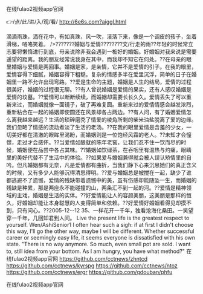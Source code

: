 
在线fulao2视频app官网




👉/点/此/进/入/观/看/ http://6e6s.com?aiggl.html




滴滴雨珠，洒在花中，有如真珠，风一吹，滚落下来，像是一个调皮的孩子，坐着滑梯，咯咯笑着。
/>???????婚姻与爱情????????文/行走的雨??年轻的时候常立志要将懒惰进行到底，母亲说除非我会遇到一桩好的婚姻。好婚姻对我来说是需要遥望的距离。我的朋友经常说我身在其中，而我却不知它在何处。??在母亲的眼里婚姻与爱情是两回事。婚姻是家，是亲情，它并不是爱情的引子。在我的眼里，爱情容得下细腻，婚姻容得下粗糙。复杂的情感多半在爱里沉浮，简单的日子在婚姻里一路不允许出现弯路。??爱是生命的主题，婚姻是人生的结局，爱情的过程很美好，婚姻的过程很无聊。??有人曾说婚姻是爱情的果实，还有人感叹婚姻是爱情的坟墓。??爱情可以断断续续，而婚姻却需要长长久久。爱情丢失了可以重新来过，而婚姻就像一面镜子，破了再难复圆。重新来过的爱情情感会越发浓烈，重新粘合在一起的婚姻即使圆还在风景却各占两边。??有人问，有了婚姻爱情怎么离我越来越远？生活的琐碎磨秃了情爱的棱角所剩的柴米油盐脱离了爱的边缘。我们忽略了情感的流动煮淡了生活的老汤。??在我的眼里爱情是含羞的少女，一切美好都在清澈的眼眸里渴盼，而婚姻则是一位饱经风霜的老人。??未知才会憧憬，走过才会感怀。??当爱情如酿就的陈年老窖，让我们忍不住一饮而尽的时候，婚姻便在品尝中各占其味。??婚姻如饮绿茶，在吞咽里有温热与灼痛，眼睛里的美好代替不了生活中的体验。??如果爱与婚姻兼得就会被人误认矫情里的自吟。但凡婚姻都有无奈，凡是爱情都有曲折，当我们静下心来沉思她们的真正含义的时候，又有多少人能够沉得清思得明。??爱与婚姻总是被搅在一起，缺少了谁都逃避不了遗憾，爱情的残缺带着遗憾中的美，虽有伤感却能随坠一生，而婚姻的残缺是种累，那是两座永不能碰撞的山，两条汇不到一起的河。??爱情是精神领域的主戏，婚姻是生活的实体。??好爱情能让人的容颜美丽，这美丽是那样的恒久，好婚姻却能让本身聪慧的人变得简单和依赖。??好爱情好婚姻看得见却摸不到，只有问心。??2005-12--12
		35、一样花开一千年，独看沧海化桑田。一笑望穿一千年，几回知君到人间。
Live the present life is the greatest respect to yourself.
Wen/AshiSenior1 I often hear such a sigh: if at first I didn't choose this way, I'll go the other way, maybe I will be different.
Whether successful career or seemingly easy life, it seems everyone is dissatisfied with his own state.
"There is no way anymore.
So much, even small pot are sold.
I want to, still idea from your bottom.
As I am hungry, you have what method?"
在线fulao2视频app官网 https://github.com/cctnews/zhntcd
https://github.com/cctnews/kyrspg
https://github.com/cctnews/ntoz
https://github.com/cctnews/ergr
https://github.com/qdouban/phfu





在线fulao2视频app官网
